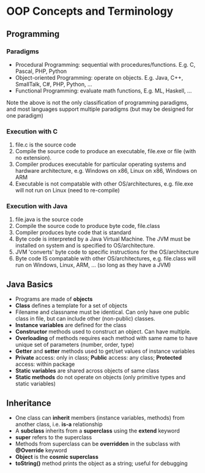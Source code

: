 # OOP Concepts and Terminology

## Programming

### Paradigms

* Procedural Programming: sequential with procedures/functions. E.g. C, Pascal, PHP, Python
* Object-oriented Programming: operate on objects. E.g. Java, C++, SmallTalk, C#, PHP, Python, ...
* Functional Programming: evaluate math functions, E.g. ML, Haskell, ...

Note the above is not the only classification of programming paradigms, and most languages support multiple paradigms (but may be designed for one paradigm)

### Execution with C

1. file.c is the source code
2. Compile the source code to produce an executable, file.exe or file (with no extension). 
3. Compiler produces executable for particular operating systems and hardware architecture, e.g. Windows on x86, Linux on x86, Windows on ARM
4. Executable is not compatable with other OS/architectures, e.g. file.exe will not run on Linux (need to re-compile)

### Execution with Java

1. file.java is the source code
2. Compile the source code to produce byte code, file.class
3. Compiler produces byte code that is standard
4. Byte code is interpreted by a Java Virtual Machine. The JVM must be installed on system and is specified to OS/architecture.
5. JVM 'converts' byte code to specific instructions for the OS/architecture
6. Byte code IS compatable with other OS/architectures, e.g. file.class will run on Windows, Linux, ARM, ... (so long as they have a JVM)

## Java Basics

* Programs are made of **objects**
* **Class** defines a template for a set of objects
* Filename and classname must be identical. Can only have one public class in file, but can include other (non-public) classes.
* **Instance variables** are defined for the class
* **Constructor** methods used to construct an object. Can have multiple.
* **Overloading** of methods requires each method with same name to have unique set of parameters (number, order, type)
* **Getter** and **setter** methods used to get/set values of instance variables
* **Private** access: only in class; **Public** access: any class; **Protected** access: within package
* **Static variables** are shared across objects of same class
* **Static methods** do not operate on objects (only primitive types and static variables)

## Inheritance

* One class can **inherit** members (instance variables, methods) from another class, i.e. **is-a** relationship
* A **subclass** inherits from a **superclass** using the **extend** keyword
* **super** refers to the superclass
* Methods from superclass can be **overridden** in the subclass with **@Override** keyword
* **Object** is the **cosmic superclass**
* **toString()** method prints the object as a string; useful for debugging
